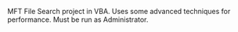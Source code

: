 MFT File Search project in VBA. Uses some advanced techniques for performance. Must be run as Administrator.
